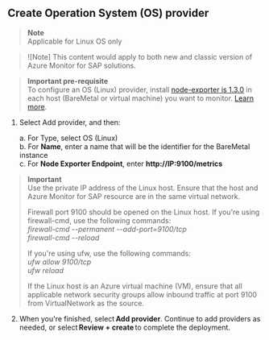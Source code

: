 ## Create Operation System (OS) provider

> **Note**       
 > Applicable for Linux OS only 

>![Note]
> This content would apply to both new and classic version of Azure Monitor for SAP solutions.


> **Important pre-requisite**      
 >  To configure an OS (Linux) provider, install [node-exporter is 1.3.0](https://prometheus.io/download/#node_exporter) in each host (BareMetal or virtual machine) you want to monitor. [Learn more](https://github.com/prometheus/node_exporter).    


1. Select Add provider, and then:   

     a.  For Type, select OS (Linux)       
     b. For **Name**, enter a name that will be the identifier for the BareMetal instance           
     c. For **Node Exporter Endpoint**, enter **http://IP:9100/metrics**         

> **Important**         
> Use the private IP address of the Linux host. Ensure that the host and Azure Monitor for SAP resource are in the same virtual network.     
>        
> Firewall port 9100 should be opened on the Linux host. If you're using firewall-cmd, use the following commands:       
>      _firewall-cmd_ _--permanent_ _--add-port=9100/tcp_        
>      _firewall-cmd_ _--reload_
>     
> If you're using ufw, use the following commands:      
>      _ufw_ _allow_ _9100/tcp_           
>      _ufw_ _reload_      
>      
> If the Linux host is an Azure virtual machine (VM), ensure that all applicable network security groups allow inbound traffic at port 9100 from VirtualNetwork as the source.         

2. When you're finished, select **Add provider**. Continue to add providers as needed, or select **Review + create** to complete the deployment.